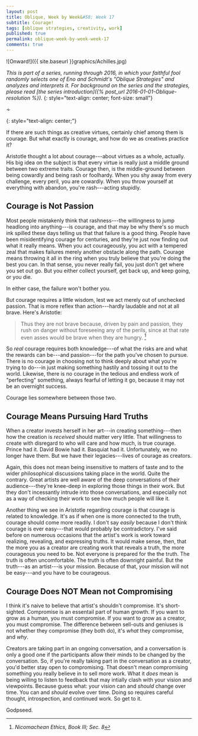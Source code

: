 ```yaml
---
layout: post
title: Oblique, Week by Week&#58; Week 17
subtitle: Courage!
tags: [oblique strategies, creativity, work]
published: true
permalink: oblique-week-by-week-week-17
comments: true
---
```

![Onward!]({{ site.baseurl }}graphics/Achilles.jpg)

*This is part of a series, running through 2016, in which your faithful fool randomly selects one of Eno and Schmidt's "Oblique Strategies" and analyzes and interprets it. For background on the series and the strategies, please read [the series introduction]({% post_url 2016-01-01-Oblique-resolution %}).*
{: style="text-align: center; font-size: small"}

<p>&homtht;</p>
{: style="text-align: center;"}

If there are such things as creative virtues, certainly chief among them is courage. But what exactly is courage, and how do we as creatives practice it?

Aristotle thought a lot about courage---about virtues as a whole, actually. His big idea on the subject is that every virtue is really just a middle ground between two extreme traits. Courage then, is the middle-ground between being cowardly and being rash or foolhardy. When you shy away from every challenge, every peril, you are cowardly. When you throw yourself at everything with abandon, you're rash---acting stupidly.


## Courage is Not Passion

Most people mistakenly think that rashness---the willingness to jump headlong into anything---is courage, and that may be why there's so much ink spilled these days telling us that that failure is a good thing. People have been misidentifying courage for centuries, and they're just now finding out what it really means. When you act courageously, you act with a tempered zeal that makes failures merely another obstacle along the path. Courage means throwing it all in the ring when you truly believe that you're doing the best you can. In that sense, you never really fail, you just don't get where you set out go. But you either collect yourself, get back up, and keep going, or you die.

In either case, the failure won't bother you.

But courage requires a little wisdom, lest we act merely out of unchecked passion. That is more reflex than action---hardly laudable and not at all brave. Here's Aristotle:

> Thus they are not brave because, driven by pain and passion, they rush on danger without foreseeing any of the perils, since at that rate even asses would be brave when they are hungry. [^1]
[^1]: *Nicomachean Ethics, Book III; Sec. 8*

So *real* courage requires both knowledge---of what the risks are and what the rewards can be---and passion---for the path you've chosen to pursue. There is no courage in choosing not to think deeply about what you're trying to do---in just making something hastily and tossing it out to the world. Likewise, there is no courage in the tedious and endless work of "perfecting" something, always fearful of letting it go, because it may not be an overnight success.

Courage lies somewhere between those two.


## Courage Means Pursuing Hard Truths

When a creator invests herself in her art---in creating something---then how the creation is *received* should matter very little. That willingness to create with disregard to who will care and how much, is true courage. Prince had it. David Bowie had it. Basquiat had it. Unfortunately, we no longer have them. But we have their legacies---lives of courage as creators.

Again, this does not mean being insensitive to matters of taste and to the wider philosophical discussions taking place in the world. Quite the contrary. Great artists are well aware of the deep conversations of their audience---they're knee-deep in exploring those things in their work. But they don't incessantly intrude into those conversations, and especially not as a way of checking their work to see how much people will like it.

Another thing we see in Aristotle regarding courage is that courage is related to knowledge. It's as if when one is more connected to the truth, courage should come more readily. I don't say *easily* because I don't think courage is ever easy---that would probably be contradictory. I've said before on numerous occasions that the artist's work is work toward realizing, revealing, and expressing truths. It would make sense, then, that the more you as a creator are creating work that reveals a truth, the more courageous you need to be. Not everyone is prepared for the the truth. The truth is often uncomfortable. The truth is often downright painful. But the truth---as an artist---is your mission. Because of that, your mission will not be easy---and you have to be courageous.

## Courage Does NOT Mean not Compromising

I think it's naive to believe that artist's shouldn't compromise. It's short-sighted. Compromise is an essentail part of human growth. If you want to grow as a human, you must compromise. If you want to grow as a creator, you must compromise. The difference between sell-outs and geniuses is not whether they compromise (they both do), it's *what* they compromise, and *why*.

Creators are taking part in an ongoing conversation, and a conversation is only a good one if the participants allow their minds to be changed by the conversation. So, if you're really taking part in the conversation as a creator, you'd better stay open to compromising. That doesn't mean compromising something you really believe in to sell more work. What it *does* mean is being willing to listen to feedback that may intially clash with your vision and viewpoints. Because guess what: your vision can and *should* change over time. You can and *should* evolve over time. Doing so requires careful thought, introspection, and continued work. So get to it.

Godpseed.
